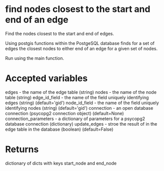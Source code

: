 # find nodes closest to the start and end of an edge
Find the nodes closest to the start and end of edges.

Using postgis functions within the PostgeSQL database finds for a set of edges the closest nodes to either end of an edge for a given set of nodes.

Run using the main function.

# Accepted variables
edges - the name of the edge table (string)
nodes - the name of the node table (string)
edge_id_field - the name of the field uniquely identifying edges (string) (default='gid')
node_id_field - the name of the field uniquely identifying nodes (string) (default='gid')
connection - an open database connection (psycopg2 connection object) (default=None)
connection_parameters - a dictionary of parameters for a psycopg2 database connection (dictionary)
update_edges - stroe the result of in the edge table in the database (boolean) (default=False)

# Returns
dictionary of dicts with keys start_node and end_node
